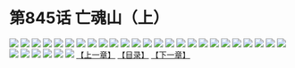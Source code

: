 # 第845话 亡魂山（上）
![](https://mhpic.xiaomingtaiji.net/comic/D/斗破苍穹/第845话F1_262542/1.jpg-zymk.middle.webp)
![](https://mhpic.xiaomingtaiji.net/comic/D/斗破苍穹/第845话F1_262542/2.jpg-zymk.middle.webp)
![](https://mhpic.xiaomingtaiji.net/comic/D/斗破苍穹/第845话F1_262542/3.jpg-zymk.middle.webp)
![](https://mhpic.xiaomingtaiji.net/comic/D/斗破苍穹/第845话F1_262542/4.jpg-zymk.middle.webp)
![](https://mhpic.xiaomingtaiji.net/comic/D/斗破苍穹/第845话F1_262542/5.jpg-zymk.middle.webp)
![](https://mhpic.xiaomingtaiji.net/comic/D/斗破苍穹/第845话F1_262542/6.jpg-zymk.middle.webp)
![](https://mhpic.xiaomingtaiji.net/comic/D/斗破苍穹/第845话F1_262542/7.jpg-zymk.middle.webp)
![](https://mhpic.xiaomingtaiji.net/comic/D/斗破苍穹/第845话F1_262542/8.jpg-zymk.middle.webp)
![](https://mhpic.xiaomingtaiji.net/comic/D/斗破苍穹/第845话F1_262542/9.jpg-zymk.middle.webp)
![](https://mhpic.xiaomingtaiji.net/comic/D/斗破苍穹/第845话F1_262542/10.jpg-zymk.middle.webp)
![](https://mhpic.xiaomingtaiji.net/comic/D/斗破苍穹/第845话F1_262542/11.jpg-zymk.middle.webp)
![](https://mhpic.xiaomingtaiji.net/comic/D/斗破苍穹/第845话F1_262542/12.jpg-zymk.middle.webp)
![](https://mhpic.xiaomingtaiji.net/comic/D/斗破苍穹/第845话F1_262542/13.jpg-zymk.middle.webp)
![](https://mhpic.xiaomingtaiji.net/comic/D/斗破苍穹/第845话F1_262542/14.jpg-zymk.middle.webp)
![](https://mhpic.xiaomingtaiji.net/comic/D/斗破苍穹/第845话F1_262542/15.jpg-zymk.middle.webp)
![](https://mhpic.xiaomingtaiji.net/comic/D/斗破苍穹/第845话F1_262542/16.jpg-zymk.middle.webp)
![](https://mhpic.xiaomingtaiji.net/comic/D/斗破苍穹/第845话F1_262542/17.jpg-zymk.middle.webp)
![](https://mhpic.xiaomingtaiji.net/comic/D/斗破苍穹/第845话F1_262542/18.jpg-zymk.middle.webp)
![](https://mhpic.xiaomingtaiji.net/comic/D/斗破苍穹/第845话F1_262542/19.jpg-zymk.middle.webp)
![](https://mhpic.xiaomingtaiji.net/comic/D/斗破苍穹/第845话F1_262542/20.jpg-zymk.middle.webp)
![](https://mhpic.xiaomingtaiji.net/comic/D/斗破苍穹/第845话F1_262542/21.jpg-zymk.middle.webp)
![](https://mhpic.xiaomingtaiji.net/comic/D/斗破苍穹/第845话F1_262542/22.jpg-zymk.middle.webp)
![](https://mhpic.xiaomingtaiji.net/comic/D/斗破苍穹/第845话F1_262542/23.jpg-zymk.middle.webp)
![](https://mhpic.xiaomingtaiji.net/comic/D/斗破苍穹/第845话F1_262542/24.jpg-zymk.middle.webp)
![](https://mhpic.xiaomingtaiji.net/comic/D/斗破苍穹/第845话F1_262542/25.jpg-zymk.middle.webp)
![](https://mhpic.xiaomingtaiji.net/comic/D/斗破苍穹/第845话F1_262542/26.jpg-zymk.middle.webp)
![](https://mhpic.xiaomingtaiji.net/comic/D/斗破苍穹/第845话F1_262542/27.jpg-zymk.middle.webp)
![](https://mhpic.xiaomingtaiji.net/comic/D/斗破苍穹/第845话F1_262542/28.jpg-zymk.middle.webp)
![](https://mhpic.xiaomingtaiji.net/comic/D/斗破苍穹/第845话F1_262542/29.jpg-zymk.middle.webp)
![](https://mhpic.xiaomingtaiji.net/comic/D/斗破苍穹/第845话F1_262542/30.jpg-zymk.middle.webp)
![](https://mhpic.xiaomingtaiji.net/comic/D/斗破苍穹/第845话F1_262542/31.jpg-zymk.middle.webp)
[【上一章】](./848.md)
[【目录】](./README.md)
[【下一章】](./850.md)
